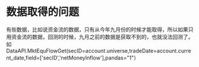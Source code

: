 # 数据取得的问题

有些数据，比如说资金流的数据，只有从今年九月份的时候才能取得，所以如果只用资金流的数据，回测的时候，九月之前的数据是获取不到的，也就没法回测了。如
DataAPI.MktEquFlowGet(secID=account.universe,tradeDate=account.current_date,field=['secID','netMoneyInflow'],pandas="1"）